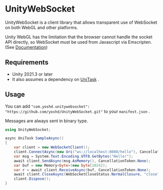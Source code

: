 # UnityWebSocket

UnityWebSocket is a client library that allows transparent use of WebSocket on both WebGL and other platforms.

Unity WebGL has the limitation that the browser cannot handle the socket API directly, so WebSocket must be used from Javascript via Emscripten. (See [Documentation](https://docs.unity3d.com/2021.3/Documentation/Manual/webgl-networking.html))

## Requirements

- Unity 2021.3 or later
- It also assumes a dependency on [UniTask](https://github.com/Cysharp/UniTask) .

## Usage

You can add `"com.yoshd.unitywebsocket": "https://github.com/yoshd/UnityWebSocket.git"` to your `manifest.json` .

Messages are always sent in binary type.

```cs
using UnityWebSocket;

async UniTask SampleAsync()
{
    var client = new WebSocketClient();
    client.ConnectAsync(new Uri("ws://localhost:8080/hello"), CancellationToken.None);
    var msg = System.Text.Encoding.UTF8.GetBytes("Hello!");
    await client.SendAsync(msg.AsMemory(), CancellationToken.None);
    var buf = new Memory<byte>(new byte[1024]);
    var r = await client.ReceiveAsync(buf, CancellationToken.None);
    await client.CloseAsync(WebSocketCloseStatus.NormalClosure, "close", CancellationToken.None);
    client.Dispose();
}
```
